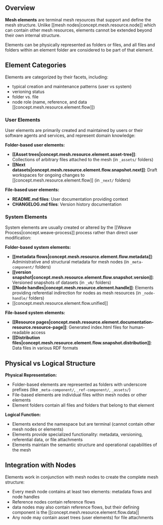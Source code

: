 
## Overview

**Mesh elements** are terminal mesh resources that support and define the mesh structure. Unlike [[mesh nodes|concept.mesh.resource.node]] which can contain other mesh resources, elements cannot be extended beyond their own internal structure.

Elements can be physically represented as folders or files, and all files and folders within an element folder are considered to be part of that element.

## Element Categories

Elements are categorized by their facets, including:
  - typical creation and maintenance patterns (user vs system)
  - verioning status
  - folder vs. file
  - node role (name, reference, and data [[concept.mesh.resource.element.flow]])

### User Elements

User elements are primarily created and maintained by users or their software agents and services, and represent domain knowledge:

**Folder-based user elements:**
- **[[Asset trees|concept.mesh.resource.element.asset-tree]]**: Collections of arbitrary files attached to the mesh (in `_assets/` folders)
- **[[Next datasets|concept.mesh.resource.element.flow.snapshot.next]]**: Draft workspaces for ongoing changes to [[concept.mesh.resource.element.flow]] (in `_next/` folders)

**File-based user elements:**
- **README.md files**: User documentation providing context
- **CHANGELOG.md files**: Version history documentation

### System Elements

System elements are usually created or altered by the [[Weave Process|concept.weave-process]] process rather than direct user modification:

**Folder-based system elements:**
- **[[metadata flows|concept.mesh.resource.element.flow.metadata]]**: Administrative and structural metadata for mesh nodes (in `_meta-component/` folders)
- **[[version snapshot|concept.mesh.resource.element.flow.snapshot.version]]**: Versioned snapshots of datasets (in `_vN/` folders)
- **[[Node handles|concept.mesh.resource.element.handle]]**: Elements providing referential indirection for nodes as mesh resources (in `_node-handle/` folders)
- [[concept.mesh.resource.element.flow.unified]]

**File-based system elements:**
- **[[Resource pages|concept.mesh.resource.element.documentation-resource.resource-page]]**: Generated index.html files for human-readable access
- **[[Distribution files|concept.mesh.resource.element.flow.snapshot.distribution]]**: Data files in various RDF formats

## Physical vs Logical Structure

**Physical Representation:**
- Folder-based elements are represented as folders with underscore prefixes (like `_meta-component/`, `_ref-component/`, `_assets/`)
- File-based elements are individual files within mesh nodes or other elements
- Element folders contain all files and folders that belong to that element

**Logical Function:**
- Elements extend the namespace but are terminal (cannot contain other mesh nodes or elements)
- Elements provide specialized functionality: metadata, versioning, referential data, or file attachments
- Elements maintain the semantic structure and operational capabilities of the mesh

## Integration with Nodes

Elements work in conjunction with mesh nodes to create the complete mesh structure:
- Every mesh node contains at least two elements: metadata flows and node handles
- Reference nodes contain reference flows 
- data nodes may also contain reference flows, but their defining component is the [[concept.mesh.resource.element.flow.data]]
- Any node may contain asset trees (user elements) for file attachments
